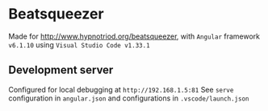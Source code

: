 # Beatsqueezer

Made for http://www.hypnotriod.org/beatsqueezer, with `Angular` framework `v6.1.10` using `Visual Studio Code v1.33.1`

## Development server

Configured for local debugging at `http://192.168.1.5:81`
See `serve` configuration in `angular.json` and configurations in `.vscode/launch.json`

